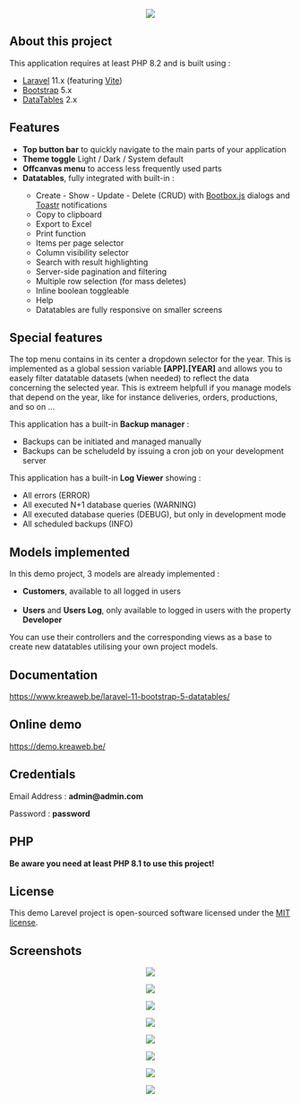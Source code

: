 <p align="center">
    <img src="https://www.kreaweb.be/wp-content/uploads/2024/03/laravel-11-bootstrap-datatables-004.webp"/>
</p>

## About this project

This application requires at least PHP 8.2 and is built using :

<ul>
    <li><a href="https://laravel.com/" target="_blank">Laravel</a> 11.x (featuring <a href="https://vitejs.dev/" target="_blank">Vite</a>)</li>
    <li><a href="https://getbootstrap.com/" target="_blank">Bootstrap</a> 5.x</li>
    <li><a href="https://datatables.net/" target="_blank">DataTables</a> 2.x</li>
</ul>

## Features

<ul>
    <li><b>Top button bar</b> to quickly navigate to the main parts of your application</li>
    <li><b>Theme toggle</b> Light / Dark / System default</li>
    <li><b>Offcanvas menu</b> to access less frequently used parts</li>
    <li><b>Datatables</b>, fully integrated with built-in :</li>
    <ul>
        <li>Create - Show - Update - Delete (CRUD) with
            <a href="http://bootboxjs.com/" target="_blank">Bootbox.js</a> dialogs and
            <a href="https://codeseven.github.io/toastr/" target="_blank">Toastr</a> notifications
        </li>
        <li>Copy to clipboard</li>
        <li>Export to Excel</li>
        <li>Print function</li>
        <li>Items per page selector</li>
        <li>Column visibility selector</li>
        <li>Search with result highlighting</li>
        <li>Server-side pagination and filtering</li>
        <li>Multiple row selection (for mass deletes)</li>
        <li>Inline boolean toggleable</li>
        <li>Help</li>
        <li>Datatables are fully responsive on smaller screens</li>
    </ul>
</ul>

## Special features

<p>The top menu contains in its center a dropdown selector for the year. This is implemented as a global session variable <b>[APP].[YEAR]</b> and allows you to easely filter datatable datasets (when needed) to reflect the data concerning the selected year. This is extreem helpfull if you manage models that depend on the year, like for instance deliveries, orders, productions, and so on ...</p>

<p>This application has a built-in <b>Backup manager</b> :
    <ul>
        <li>Backups can be initiated and managed manually</li>
        <li>Backups can be scheludeld by issuing a cron job on your development server</li>
   </ul>
</p>

<p>This application has a built-in <b>Log Viewer</b> showing :
    <ul>
        <li>All errors (ERROR)</li>
        <li>All executed N+1 database queries (WARNING)</li>
        <li>All executed database queries (DEBUG), but only in development mode</li>
        <li>All scheduled backups (INFO)</li>
   </ul>
</p>

## Models implemented

In this demo project, 3 models are already implemented :

<ul>
    <li><b>Customers</b>, available to all logged in users</li><br />
    <li><b>Users</b> and <b>Users Log</b>, only available to logged in users with the property <b>Developer</b>
    </li>
</ul>
You can use their controllers and the corresponding views as a base to create new datatables utilising your own project models.

## Documentation

<a href="https://www.kreaweb.be/laravel-11-bootstrap-5-datatables/" target="_blank">https://www.kreaweb.be/laravel-11-bootstrap-5-datatables/</a>

## Online demo

<a href="https://demo.kreaweb.be/" target="_blank">https://demo.kreaweb.be/</a>

## Credentials

<p>Email Address : <b>admin@admin.com</b></p>
<p>Password : <b>password</b></p>

## PHP

<b>Be aware you need at least PHP 8.1 to use this project!</b>

## License

This demo Larevel project is open-sourced software licensed under the [MIT license](https://opensource.org/licenses/MIT).

## Screenshots

<p align="center">
    <img src="https://www.kreaweb.be/wp-content/uploads/2024/03/laravel-11-bootstrap-datatables-002.webp"/>
</p>

<p align="center">
    <img src="https://www.kreaweb.be/wp-content/uploads/2024/03/laravel-11-bootstrap-datatables-003.webp"/>
</p>

<p align="center">
    <img src="https://www.kreaweb.be/wp-content/uploads/2024/03/laravel-11-bootstrap-datatables-004.webp"/>
</p>

<p align="center">
    <img src="https://www.kreaweb.be/wp-content/uploads/2024/03/laravel-11-bootstrap-datatables-005.webp"/>
</p>

<p align="center">
    <img src="https://www.kreaweb.be/wp-content/uploads/2024/03/laravel-11-bootstrap-datatables-006.webp"/>
</p>

<p align="center">
    <img src="https://www.kreaweb.be/wp-content/uploads/2024/03/laravel-11-bootstrap-datatables-007.webp"/>
</p>

<p align="center">
    <img src="https://www.kreaweb.be/wp-content/uploads/2024/03/laravel-11-bootstrap-datatables-008.webp"/>
</p>

<p align="center">
    <img src="https://www.kreaweb.be/wp-content/uploads/2024/03/laravel-11-bootstrap-datatables-009.webp"/>
</p>
